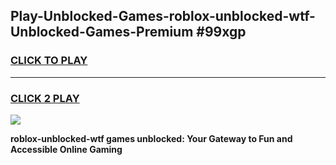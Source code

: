 
## Play-Unblocked-Games-roblox-unblocked-wtf-Unblocked-Games-Premium #99xgp
<h3>
<a href="https://premium.freeplayer.one?title=roblox-unblocked-wtf&ref=12M">CLICK TO PLAY</a></h3>
<hr>

<h3>
<a href="https://premium.freeplayer.one?title=roblox-unblocked-wtf&ref=12M">CLICK 2 PLAY</a>
  
</h3>

<a href="https://premium.freeplayer.one?title=roblox-unblocked-wtf&ref=12M"><img src="https://clearcache.store/games.png"></a>


**roblox-unblocked-wtf games unblocked: Your Gateway to Fun and Accessible Online Gaming**
